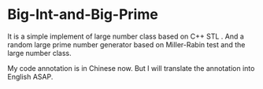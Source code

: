 # Big-Int-and-Big-Prime
It is a simple implement of large number class based on C++ STL <deque>.
And a random large prime number generator based on Miller-Rabin test and the large number class.

My code annotation is in Chinese now. But I will translate the annotation into English ASAP.
